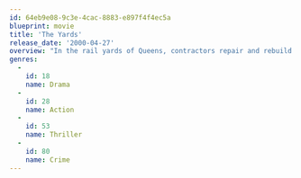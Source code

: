 ```yaml
---
id: 64eb9e08-9c3e-4cac-8883-e897f4f4ec5a
blueprint: movie
title: 'The Yards'
release_date: '2000-04-27'
overview: "In the rail yards of Queens, contractors repair and rebuild the city's subway cars. These contracts are lucrative, so graft and corruption are rife. When Leo Handler gets out of prison, he finds his aunt married to Frank Olchin, one of the big contractors; he's battling with a minority-owned firm for contracts."
genres:
  -
    id: 18
    name: Drama
  -
    id: 28
    name: Action
  -
    id: 53
    name: Thriller
  -
    id: 80
    name: Crime
---
```

